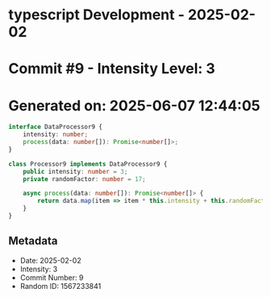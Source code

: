 ﻿# typescript Development - 2025-02-02
# Commit #9 - Intensity Level: 3
# Generated on: 2025-06-07 12:44:05
```typescript
interface DataProcessor9 {
    intensity: number;
    process(data: number[]): Promise<number[]>;
}

class Processor9 implements DataProcessor9 {
    public intensity: number = 3;
    private randomFactor: number = 17;

    async process(data: number[]): Promise<number[]> {
        return data.map(item => item * this.intensity + this.randomFactor);
    }
}
```
## Metadata
- Date: 2025-02-02
- Intensity: 3
- Commit Number: 9
- Random ID: 1567233841
